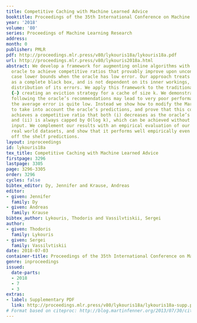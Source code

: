 ```yaml
---
title: Competitive Caching with Machine Learned Advice
booktitle: Proceedings of the 35th International Conference on Machine Learning
year: '2018'
volume: '80'
series: Proceedings of Machine Learning Research
address: 
month: 0
publisher: PMLR
pdf: http://proceedings.mlr.press/v80/lykouris18a/lykouris18a.pdf
url: http://proceedings.mlr.press/v80/lykouris2018a.html
abstract: We develop a framework for augmenting online algorithms with a machine learned
  oracle to achieve competitive ratios that provably improve upon unconditional worst
  case lower bounds when the oracle has low error. Our approach treats the oracle
  as a complete black box, and is not dependent on its inner workings, or the exact
  distribution of its errors. We apply this framework to the traditional caching problem
  {—} creating an eviction strategy for a cache of size k. We demonstrate that naively
  following the oracle’s recommendations may lead to very poor performance, even when
  the average error is quite low. Instead we show how to modify the Marker algorithm
  to take into account the oracle’s predictions, and prove that this combined approach
  achieves a competitive ratio that both (i) decreases as the oracle’s error decreases,
  and (ii) is always capped by O(log k), which can be achieved without any oracle
  input. We complement our results with an empirical evaluation of our algorithm on
  real world datasets, and show that it performs well empirically even using simple
  off the shelf predictions.
layout: inproceedings
id: lykouris18a
tex_title: Competitive Caching with Machine Learned Advice
firstpage: 3296
lastpage: 3305
page: 3296-3305
order: 3296
cycles: false
bibtex_editor: Dy, Jennifer and Krause, Andreas
editor:
- given: Jennifer
  family: Dy
- given: Andreas
  family: Krause
bibtex_author: Lykouris, Thodoris and Vassilvtiskii, Sergei
author:
- given: Thodoris
  family: Lykouris
- given: Sergei
  family: Vassilvtiskii
date: 2018-07-03
container-title: Proceedings of the 35th International Conference on Machine Learning
genre: inproceedings
issued:
  date-parts:
  - 2018
  - 7
  - 3
extras:
- label: Supplementary PDF
  link: http://proceedings.mlr.press/v80/lykouris18a/lykouris18a-supp.pdf
# Format based on citeproc: http://blog.martinfenner.org/2013/07/30/citeproc-yaml-for-bibliographies/
---
```

